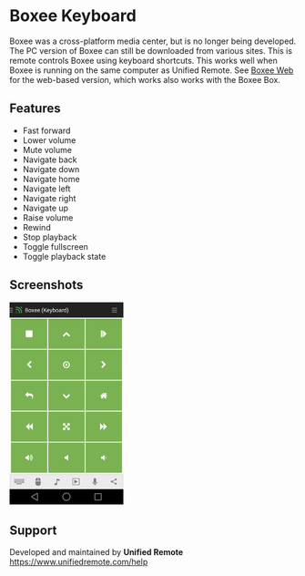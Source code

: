 # Boxee Keyboard
Boxee was a cross-platform media center, but is no longer being developed. The PC version of Boxee can still be downloaded from various sites. This is remote controls Boxee using keyboard shortcuts. This works well when Boxee is running on the same computer as Unified Remote. See [Boxee Web](../Boxee%20Web) for the web-based version, which works also works with the Boxee Box.

## Features
*  Fast forward
*  Lower volume
*  Mute volume
*  Navigate back
*  Navigate down
*  Navigate home
*  Navigate left
*  Navigate right
*  Navigate up
*  Raise volume
*  Rewind
*  Stop playback
*  Toggle fullscreen
*  Toggle playback state

## Screenshots
<img src="screen.png" width="200" />

## Support
Developed and maintained by **Unified Remote**  
https://www.unifiedremote.com/help
